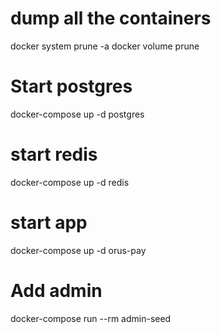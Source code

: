 # dump all the containers
docker system prune -a docker volume prune

# Start postgres
docker-compose up -d postgres

# start redis
docker-compose up -d redis

# start app
docker-compose up -d orus-pay

# Add admin
docker-compose run --rm admin-seed